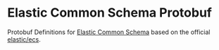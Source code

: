 # Elastic Common Schema Protobuf

Protobuf Definitions for [Elastic Common Schema] based on the official
[elastic/ecs].

[Elastic Common Schema]: https://www.elastic.co/guide/en/ecs/current/index.html
[elastic/ecs]: https://github.com/elastic/ecs
